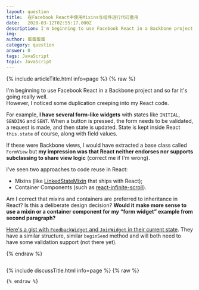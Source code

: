 ```yaml
---
layout: question
title:  在Facebook React中使用Mixins与组件进行代码重用
date:   2020-03-12T02:55:17.000Z
description: I'm beginning to use Facebook React in a Backbone project and so far it's goi...
img: 
author: 蛋蛋蛋蛋
category: question
answer: 0
tags: JavaScript
topic: JavaScript
---
```

<div class="article-root">
  <div class="article">
    {% include articleTitle.html info=page %}
    {% raw %}
    <div class="article-content"><p>I'm beginning to use Facebook React in a Backbone project and so far it's going really well.<br>
However, I noticed some duplication creeping into my React code.</p>

<p>For example, <strong>I have several form-like widgets</strong> with states like <code>INITIAL</code>, <code>SENDING</code> and <code>SENT</code>. When a button is pressed, the form needs to be validated, a request is made, and then state is updated. State is kept inside React <code>this.state</code> of course, along with field values.</p>

<p>If these were Backbone views, I would have extracted a base class called <code>FormView</code> but <strong>my impression was that React neither endorses nor supports subclassing to share view logic</strong> (correct me if I'm wrong).</p>

<p>I've seen two approaches to code reuse in React:</p>

<ul>
<li>Mixins (like <a href="http://facebook.github.io/react/docs/two-way-binding-helpers.html" rel="noreferrer">LinkedStateMixin</a> that ships with React);</li>
<li>Container Components  (such as <a href="https://github.com/guillaumervls/react-infinite-scroll" rel="noreferrer">react-infinite-scroll</a>).</li>
</ul>

<p>Am I correct that mixins and containers are preferred to inheritance in React?  Is this a deliberate design decision?  <strong>Would it make more sense to use a mixin or a container component for my “form widget” example from second paragraph?</strong></p>

<p><a href="https://gist.github.com/gaearon/9070604" rel="noreferrer">Here's a gist with <code>FeedbackWidget</code> and <code>JoinWidget</code> in their current state</a>. They have a similar structure, similar <code>beginSend</code> method and will both need to have some validation support (not there yet).</p></div>
    {% endraw %}
  </div>
  <p style="height: 0;width:0;overflow: hidden;"> 第905篇《在Facebook React中使用Mixins与组件进行代码重用》来自Winter(https://github.com/aiyld/aiyld.github.io)的站点</p>
  <div class="discuss-wrapper">
    {% include discussTitle.html info=page %}
    {% raw %}
    
    {% endraw %}
  </div>
<div>
